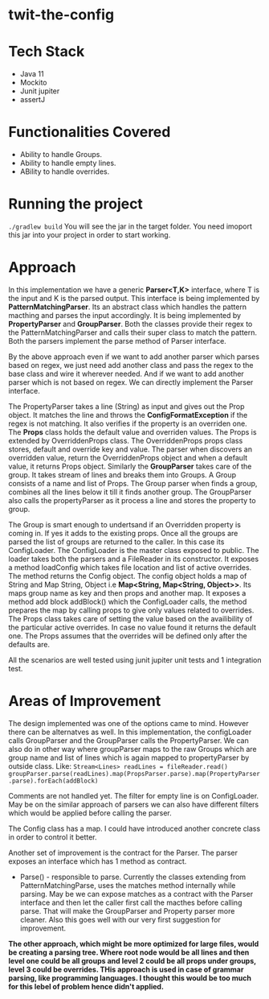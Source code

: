 # twit-the-config 
# Tech Stack
* Java 11
* Mockito
* Junit jupiter
* assertJ

# Functionalities Covered
* Ability to handle Groups.
* Ability to handle empty lines.
* ABility to handle overrides.

# Running the project
`./gradlew build`
You will see the jar in the target folder. You need imoport this jar into your project in order to start working.

# Approach
In this implementation we have a generic **Parser<T,K>** interface, where T is the input and K is the parsed output. This interface is being implemented by **PatternMatchingParser**. Its an abstract class which handles the pattern macthing and parses the input accordingly. It is being implemented by **PropertyParser** and **GroupParser**. Both the classes provide their regex to the PatternMatchingParser and calls their super class to match the pattern. Both the parsers implement the parse method of Parser interface.

By the above approach even if we want to add another parser which parses based on regex, we just need add another class and pass the regex to the base class and wire it wherever needed. And if we want to add another parser which is not based on regex. We can directly implement the Parser interface.

The PropertyParser takes a line (String) as input and gives out the Prop object. It matches the line and throws the **ConfigFormatException** if the regex is not matching. It also verifies if the property is an overriden one. The **Props** class holds the default value and overriden values. The Props is extended by OverriddenProps class. The OverriddenProps props class stores, default and override key and value. The parser when discovers an overridden value, return the OverriddenProps object and when a default value, it returns Props object.
Similarly the **GroupParser** takes care of the group. It takes stream of lines and breaks them into Groups. A Group consists of a name and list of Props. The Group parser when finds a group, combines all the lines below it till it finds another group. The GroupParser also calls the propertyParser as it process a line and stores the property to group. 

The Group is smart enough to undertsand if an Overridden property is coming in. If yes it adds to the existing props.
Once all the groups are parsed the list of groups are returned to the caller. In this case its ConfigLoader. The ConfigLoader is the master class exposed to public. The loader takes both the parsers and a FileReader in its constructor. It exposes a method loadConfig which takes file location and list of active overrides. The method returns the Config object. The config object holds a map of String and Map String, Object i.e **Map<String, Map<String, Object>>**. Its maps group name as key and then props and another map.
It exposes a method add block addBlock() which the ConfigLoader calls, the method prepares the map by calling props to give only values related to overrides. The Props class takes care of setting the value based on the availibility of the particular active overrides. In case no value found it returns the default one. The Props assumes that the overrides will be defined only after the defaults are. 

All the scenarios are well tested using junit jupiter unit tests and 1 integration test.

# Areas of Improvement
The design implemented was one of the options came to mind. However there can be alternatves as well. In this implementation, the configLoader calls GroupParser and the GroupParser calls the PropertyParser. We can also do in other way where groupParser maps to the raw Groups which are group name and list of lines which is again mapped to propertyParser  by outside class.
Like: `Stream<Lines> readLines = fileReader.read()
groupParser.parse(readLines).map(PropsParser.parse).map(PropertyParser.parse).forEach(addBlock)`

Comments are not handled yet. The filter for empty line is on ConfigLoader. May be on the similar approach of parsers we can also have different filters which would be applied before calling the parser.

The Config class has a map. I could have introduced another concrete class in order to control it better.

Another set of improvement is the contract for the Parser. The parser exposes an interface which has 1 method as contract.
* Parse() - responsible to parse.
Currently the classes extending from PatternMatchingParse, uses the matches method internally while parsing. May be we can expose matches as a contract with the Parser interface and then let the caller first call the macthes before calling parse. That will make the GroupParser and Property parser more cleaner. Also this goes well with our very first suggestion for improvement.

**The other approach, which might be more optimized for large files, would be creating a parsing tree. Where root node would be all lines and then level one could be all groups and level 2 could be all props under groups, level 3 could be overrides. THis approach is used in case of grammar parsing, like programming languages. I thought this would be too much for this lebel of problem hence didn't applied.**

